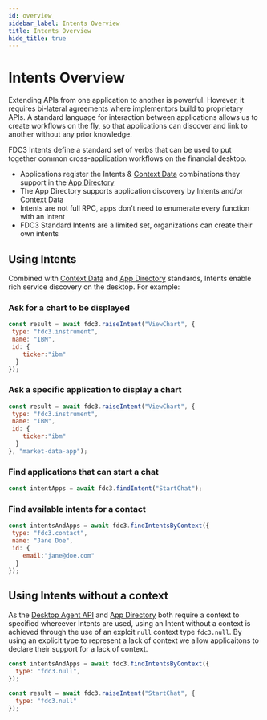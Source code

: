 ```yaml
---
id: overview
sidebar_label: Intents Overview
title: Intents Overview
hide_title: true
---
```


# Intents Overview

Extending APIs from one application to another is powerful. However, it requires bi-lateral agreements where implementors build to proprietary APIs. A standard language for interaction between applications allows us to create workflows on the fly, so that applications can discover and link to another without any prior knowledge.


FDC3 Intents define a standard set of verbs that can be used to put together common cross-application workflows on the financial desktop.
* Applications register the Intents & [Context Data](context/overview) combinations they support in the [App Directory](app-directory/overview)
* The App Directory supports application discovery by Intents and/or Context Data
* Intents are not full RPC, apps don’t need to enumerate every function with an intent
* FDC3 Standard Intents are a limited set, organizations can create their own intents

## Using Intents
Combined with [Context Data](context/overview) and [App Directory](app-directory/overview) standards, Intents enable rich service discovery on the desktop. For example:

### Ask for a chart to be displayed
```javascript
const result = await fdc3.raiseIntent("ViewChart", {
 type: "fdc3.instrument",
 name: "IBM",
 id: {
    ticker:"ibm"
  }
});
```

### Ask a specific application to display a chart
```javascript
const result = await fdc3.raiseIntent("ViewChart", {
 type: "fdc3.instrument",
 name: "IBM",
 id: {
    ticker:"ibm"
  }
}, "market-data-app");
```

### Find applications that can start a chat
```javascript
const intentApps = await fdc3.findIntent("StartChat");
```

### Find available intents for a contact
```javascript
const intentsAndApps = await fdc3.findIntentsByContext({
 type: "fdc3.contact",
 name: "Jane Doe",
 id: {
    email:"jane@doe.com"
  }
});
```

## Using Intents without a context
As the [Desktop Agent API](api/ref/DesktopAgent) and [App Directory](app-directory/overview) both
require a context to specified whereever Intents are used, using an Intent without a context is
achieved through the use of an explcit `null` context type `fdc3.null`. By using an explicit type
to represent a lack of context we allow applicaitons to declare their support for a lack of 
context.

```javascript
const intentsAndApps = await fdc3.findIntentsByContext({
  type: "fdc3.null",
});

const result = await fdc3.raiseIntent("StartChat", {
  type: "fdc3.null"
});
```

